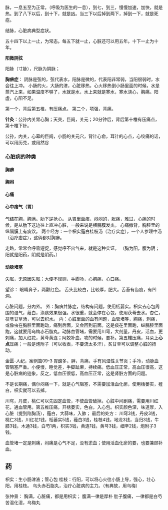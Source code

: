 脉，一息五至为正常。（呼吸为医生的一息），到七，到三，慢慢加速，加快，就是热。到了八下以后，到十下，就是凶。当三下以后掉到两下，掉到一下，就是死症。

结脉，心脏病典型症状。

五十四下以上一止，为常态。每五下就一止，心脏还可以用五年。十下一止为十年。

**阳微阴弦**

阳脉（寸脉），尺脉为阴脉；

**胸痹症**：
阴脉是弦的，弦代表水，阳脉是微的，代表阳非常弱，当阳很弱时，水会往上冲。
小肠的火，大肠的津，心脏移热，心火移热倒小肠里面的时候，水是蒸汽上来，如果温度不够了，水就是水，水上来就是寒水，寒水浇心，胸痛。阳虚，心阳不足。

第一个，背后第五椎，有压痛点。
第二个，项强，背痛。

**针灸**：公孙内关胃心胸；天突，巨阙，关元；20分钟后，背后第十椎有压痛点，第十椎下针。

公孙，内关，心幕的巨阙，小肠的关元穴，背针心俞，耳针的心点，心绞痛的话，可以用历兑，或用然谷


### 心脏病的种类
#### 胸痹
#### 胸闷
#### 心痛
#### 心中痞气（胃）
气结在胸，胸满。肋下逆抢心。
从胃里面痞，闷闷的，胀痛，难过，心痛的时候，是从肋下这边往上直冲心脏，一般来说是横膈膜发炎。
心痛撤背，胸腔里的纵隔膜上有痰饮。
两个经方：一个枳实薤白桂枝汤（治疗实症），一个人参理中汤（治疗虚症），这俩都对胸痹。


走路，常常会呼吸短促，感觉呼不出气来，就是这种实证。
（胸为阳，腹为阴；阳就是阳药，阴就是阴药。）

#### 动脉堵塞
失眠，无原因失眠；大便不规则，手脚冷，心胸痛，心口痛。


望诊：
眼睛鼻子，两颧红色。
舌头比较白，比较厚，肥大。舌苔有齿痕，有凹洞。



心脏问题，分内外。
外：胸痹并脉症，结构有问题，使用栝蒌实。枳实去心包周围的湿气，薤白，涤痰效果很强。水很重，就会停在心包，使用茯苓去水。杏仁，茯苓甘草汤，可以去积水。
内：心脏里面的血有问题，血管堵等，胸痛，刺痛，或像虫在胸腔里面跑动，痛到后面，又会回到前面。这是痰在里面跑，纵膈腔里面跑，这就要用乌梅赤石脂丸。动脉血管堵，需要用川穹，大剂量，丹皮，活血，更刺痛，加入红花，黄芩黄连；阿姣补血，攻的时候，要补。第五椎压痛，耳朵上**心点**压痛；一般是炮附子（可以收表，不要流太多汗），炙甘草可以调整心脏的搏动。



金匮-人纪，案例篇09-3
胃酸多，胖，背痛，手有风湿性关节炎；手冷，动脉血管阻塞严重。小便慢，睡觉差，手脚趾麻，持续痛。低血压正常，高血压很高，这是心脏病的迹象。反之，低血压很低，高血压正常，这是肾脏方面的问题。

不是长期痛，偶尔闷痛一下，就是心气阻塞，不需要加活血化瘀，使用栝蒌实，薤白，枳实就可以去掉。

川穹，丹皮，桃仁可以先固定血管，不使血管破掉。心脏中间剧痛，需要用川红花，通血管用。第五椎压痛，开栝蒌实，色白，入心包。枳实颜色深，味道厚，入心脏（提到陷胸汤），薤白，大蒜味，入肺；
最后的处方：
川穹3钱，丹皮3钱，桃仁3钱，川红花1钱，栝蒌实5钱，薤白3钱，桂枝4钱，地龙3钱，当归3钱，牛膝3钱，木通3钱，白芍1两，枳实3钱，黄连1钱，黄芩3钱，细辛2钱，炮附子3钱。

血管堵一定是刺痛，闷痛是心气不足，没有淤血；使用活血化瘀的要，也要兼顾补血。


## 药
枳实：生小肠津液；管心包
桂枝：行阳，可以将心火往小肠上导，强心，壮心阳，用桂枝。
乌头赤石脂丸，治疗心脏病的主力。（有典故，用乌梅）

张仲景：
胸满，心脏痛，都是用枳实；
腹满一律是厚朴
肚子腹痛，一律都是白芍
苦温化湿，乌梅丸





















